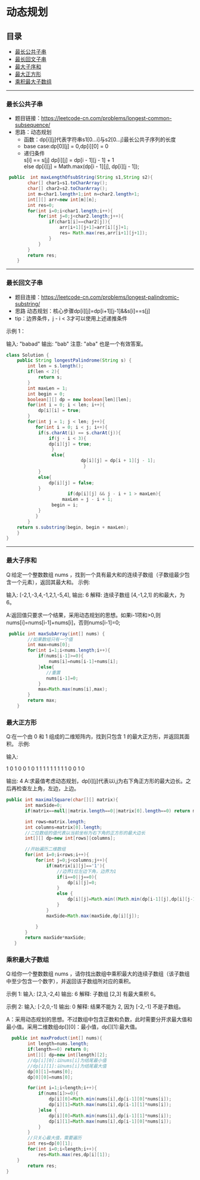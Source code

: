 # 动态规划

## 目录

- [最长公共子串](#最长公共子串)
- [最长回文子串](#最长回文子串)
- [最大子序和](#最大子序和)
- [最大正方形](#最大正方形)
- [乘积最大子数组](#乘积最大子数组)
---
### 最长公共子串
- 题目链接：https://leetcode-cn.com/problems/longest-common-subsequence/
- 思路：动态规划
  - 函数：dp[i][j]代表字符串s1[0...i]与s2[0...j]最长公共子序列的长度
  - base case:dp[0][j] = 0,dp[i][0] = 0
  - 递归条件  
  	s[i] == s[j] dp[i][j] = dp[i - 1][j - 1] + 1  
	else dp[i][j] = Math.max(dp[i - 1][j], dp[i][j - 1]);
```java
 public  int maxLengthOfsubString(String s1,String s2){
        char[] char1=s1.toCharArray();
        char[] char2=s2.toCharArray();
        int m=char1.length+1;int n=char2.length+1;
        int[][] arr=new int[m][n];
        int res=0;
        for(int i=0;i<char1.length;i++){
            for(int j=0;j<char2.length;j++){
                if(char1[i]==char2[j]){
                    arr[i+1][j+1]=arr[i][j]+1;
                    res= Math.max(res,arr[i+1][j+1]);
                }
            }
        }
        return res;
    }
```
---
### 最长回文子串
- 题目连接：https://leetcode-cn.com/problems/longest-palindromic-substring/
- 思路
动态规划：核心步骤dp[i][j]=dp[i+1][j-1]&&s[i]==s[j]
- tip：边界条件，j - i < 3才可以使用上述递推条件

示例 1：

输入: "babad"
输出: "bab"
注意: "aba" 也是一个有效答案。

```java
class Solution {
    public String longestPalindrome(String s) {
        int len = s.length();
		if(len < 2){
			return s;
		}
		int maxLen = 1;
		int begin = 0;
		boolean[][] dp = new boolean[len][len];
		for(int i = 0; i < len; i++){
			dp[i][i] = true;
		}
		for(int j = 1; j < len; j++){
		   for(int i = 0; i < j; i++){
			if(s.charAt(i) == s.charAt(j)){
			    if(j - i < 3){
				dp[i][j] = true;
			     }
			     else{
                        	dp[i][j] = dp[i + 1][j - 1];
                             }
			}
			else{
			    dp[i][j] = false;
			}
                       if(dp[i][j] && j - i + 1 > maxLen){
		             maxLen = j - i + 1;
			     begin = i;
			}
		   }
		}
	return s.substring(begin, begin + maxLen);
    }
}
```
---
### 最大子序和
Q:给定一个整数数组 nums ，找到一个具有最大和的连续子数组（子数组最少包含一个元素），返回其最大和。
示例:

输入: [-2,1,-3,4,-1,2,1,-5,4],
输出: 6
解释: 连续子数组 [4,-1,2,1] 的和最大，为 6。

A:返回值只要求一个结果，采用动态规划的思想。如果i-1项和>0,则nums[i]=nums[i-1]+nums[i]，否则nums[i-1]=0;

```java
 public int maxSubArray(int[] nums) {
        //如果数组只有一个值
        int max=nums[0];
        for(int i=1;i<nums.length;i++){
            if(nums[i-1]>=0){
                nums[i]=nums[i-1]+nums[i];
            }else{
               //重置
               nums[i-1]=0;
            }
            max=Math.max(nums[i],max);
        }
        return max;
    }
```

### 最大正方形
Q:在一个由 0 和 1 组成的二维矩阵内，找到只包含 1 的最大正方形，并返回其面积。
 示例:

 输入: 

 1 0 1 0 0
 1 0 1 1 1
 1 1 1 1 1
 1 0 0 1 0

 输出: 4
 A:求最值考虑动态规划，dp[i][j]代表以i,j为右下角正方形的最大边长。之后再检查左上角，左边，上边。
 
 ```java
 public int maximalSquare(char[][] matrix){
        int maxSide=0;
        if(matrix==null||matrix.length==0||matrix[0].length==0) return maxSide;

        int rows=matrix.length;
        int columns=matrix[0].length;
        //二位数组的值代表以当前坐标为右下角的正方形的最大边长
        int[][] dp=new int[rows][columns];

        //开始遍历二维数组
        for(int i=0;i<rows;i++){
            for(int j=0;j<columns;j++){
                if(matrix[i][j]=='1'){
                    //边界1位左边下角，边界为1
                    if(i==0||j==0){
                        dp[i][j]=0;
                    }
                    else {
                        dp[i][j]=Math.min((Math.min(dp[i-1][j],dp[i][j-1])),dp[i-1][j-1])+1;
                    }
                }
                maxSide=Math.max(maxSide,dp[i][j]);

            }
        }
        return maxSide*maxSide;
    }
 ```
### 乘积最大子数组
Q:给你一个整数数组 nums ，请你找出数组中乘积最大的连续子数组（该子数组中至少包含一个数字），并返回该子数组所对应的乘积。

示例 1:
输入: [2,3,-2,4]
输出: 6
解释: 子数组 [2,3] 有最大乘积 6。

示例 2:
输入: [-2,0,-1]
输出: 0
解释: 结果不能为 2, 因为 [-2,-1] 不是子数组。

A：采用动态规划的思想。不过数组中包含正数和负数，此时需要分开求最大值和最小值。采用二维数组dp[][0]：最小值，dp[][1]:最大值。
```java
  public int maxProduct(int[] nums){
        int length=nums.length;
        if(length==0) return 0;
        int[][] dp=new int[length][2];
        //dp[i][0]:以nums[i]为结尾最小值
        //dp[i][1]:以nums[i]为结尾最大值
        dp[0][1]=nums[0];
        dp[0][0]=nums[0];

        for(int i=1;i<length;i++){
            if(nums[i]>=0){
                dp[i][0]=Math.min(nums[i],dp[i-1][0]*nums[i]);
                dp[i][1]=Math.max(nums[i],dp[i-1][1]*nums[i]);
            }else {
                dp[i][0]=Math.min(nums[i],dp[i-1][1]*nums[i]);
                dp[i][1]=Math.max(nums[i],dp[i-1][0]*nums[i]);
            }
        }
        //只关心最大值，需要遍历
        int res=dp[0][1];
        for(int i=0;i<length;i++){
            res=Math.max(res,dp[i][1]);
    }
        return res;
}
```


